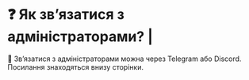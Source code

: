 # ❓ Як зв’язатися з адміністраторами? |

💬 Зв’язатися з адміністраторами можна через Telegram або Discord. Посилання знаходяться внизу сторінки.
